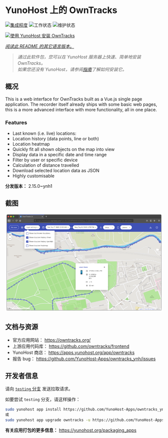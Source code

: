 <!--
注意：此 README 由 <https://github.com/YunoHost/apps/tree/master/tools/readme_generator> 自动生成
请勿手动编辑。
-->

# YunoHost 上的 OwnTracks

[![集成程度](https://dash.yunohost.org/integration/owntracks.svg)](https://dash.yunohost.org/appci/app/owntracks) ![工作状态](https://ci-apps.yunohost.org/ci/badges/owntracks.status.svg) ![维护状态](https://ci-apps.yunohost.org/ci/badges/owntracks.maintain.svg)

[![使用 YunoHost 安装 OwnTracks](https://install-app.yunohost.org/install-with-yunohost.svg)](https://install-app.yunohost.org/?app=owntracks)

*[阅读此 README 的其它语言版本。](./ALL_README.md)*

> *通过此软件包，您可以在 YunoHost 服务器上快速、简单地安装 OwnTracks。*  
> *如果您还没有 YunoHost，请参阅[指南](https://yunohost.org/install)了解如何安装它。*

## 概况

This is a web interface for OwnTracks built as a Vue.js single page application. The recorder itself already ships with some basic web pages, this is a more advanced interface with more functionality, all in one place.

### Features

- Last known (i.e. live) locations:
- Location history (data points, line or both)
- Location heatmap
- Quickly fit all shown objects on the map into view
- Display data in a specific date and time range
- Filter by user or specific device
- Calculation of distance travelled
- Download selected location data as JSON
- Highly customisable


**分发版本：** 2.15.0~ynh1

## 截图

![OwnTracks 的截图](./doc/screenshots/screenshot.png)

## 文档与资源

- 官方应用网站： <https://owntracks.org/>
- 上游应用代码库： <https://github.com/owntracks/frontend>
- YunoHost 商店： <https://apps.yunohost.org/app/owntracks>
- 报告 bug： <https://github.com/YunoHost-Apps/owntracks_ynh/issues>

## 开发者信息

请向 [`testing` 分支](https://github.com/YunoHost-Apps/owntracks_ynh/tree/testing) 发送拉取请求。

如要尝试 `testing` 分支，请这样操作：

```bash
sudo yunohost app install https://github.com/YunoHost-Apps/owntracks_ynh/tree/testing --debug
或
sudo yunohost app upgrade owntracks -u https://github.com/YunoHost-Apps/owntracks_ynh/tree/testing --debug
```

**有关应用打包的更多信息：** <https://yunohost.org/packaging_apps>
